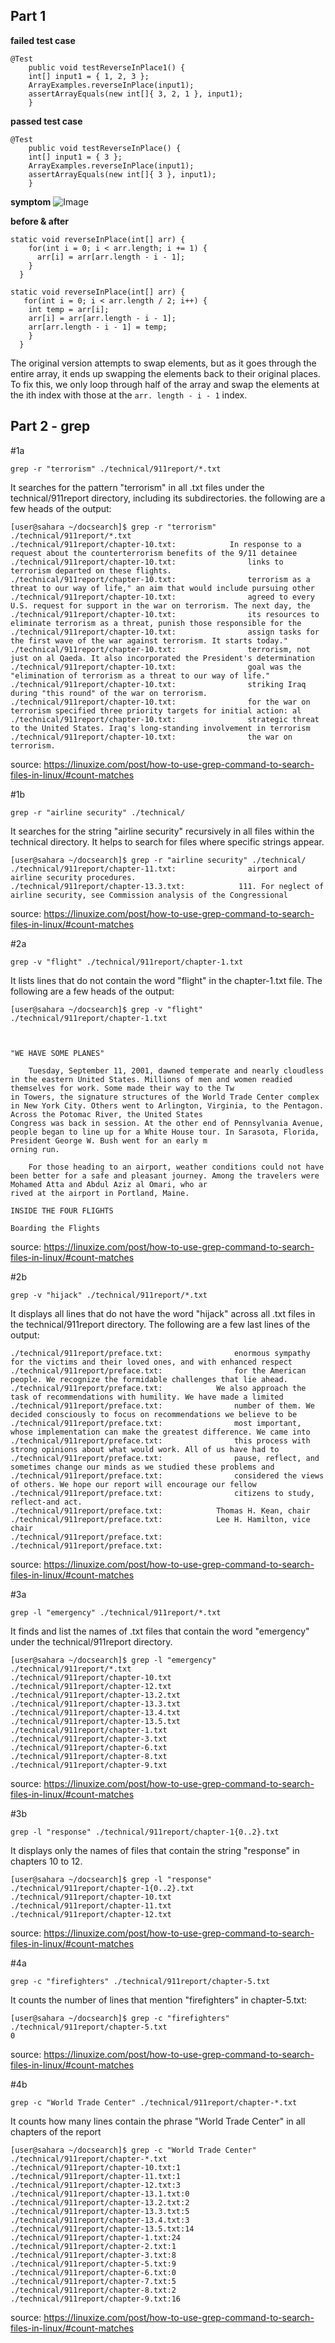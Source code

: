 ## Part 1

**failed test case**
```
@Test 
	public void testReverseInPlace1() {
    int[] input1 = { 1, 2, 3 };
    ArrayExamples.reverseInPlace(input1);
    assertArrayEquals(new int[]{ 3, 2, 1 }, input1);
	}
```

**passed test case**
```
@Test 
	public void testReverseInPlace() {
    int[] input1 = { 3 };
    ArrayExamples.reverseInPlace(input1);
    assertArrayEquals(new int[]{ 3 }, input1);
	}
```
**symptom**
![Image](symptom.png)

**before & after**
```
static void reverseInPlace(int[] arr) {
    for(int i = 0; i < arr.length; i += 1) {
      arr[i] = arr[arr.length - i - 1];
    }
  }
```
```
static void reverseInPlace(int[] arr) {
   for(int i = 0; i < arr.length / 2; i++) {
    int temp = arr[i];
    arr[i] = arr[arr.length - i - 1];
    arr[arr.length - i - 1] = temp;
    }
  }
```
The original version attempts to swap elements, but as it goes through the entire array, it ends up swapping the elements back to their original places. To fix this, we only loop through half of the array and swap the elements at the ith index with those at the `arr. length - i - 1` index.


## Part 2 - grep
#1a
```
grep -r "terrorism" ./technical/911report/*.txt
```
It searches for the pattern "terrorism" in all .txt files under the technical/911report directory, including its subdirectories.
the following are a few heads of the output:
```
[user@sahara ~/docsearch]$ grep -r "terrorism" ./technical/911report/*.txt
./technical/911report/chapter-10.txt:            In response to a request about the counterterrorism benefits of the 9/11 detainee
./technical/911report/chapter-10.txt:                links to terrorism departed on these flights.
./technical/911report/chapter-10.txt:                terrorism as a threat to our way of life," an aim that would include pursuing other
./technical/911report/chapter-10.txt:                agreed to every U.S. request for support in the war on terrorism. The next day, the
./technical/911report/chapter-10.txt:                its resources to eliminate terrorism as a threat, punish those responsible for the
./technical/911report/chapter-10.txt:                assign tasks for the first wave of the war against terrorism. It starts today."
./technical/911report/chapter-10.txt:                terrorism, not just on al Qaeda. It also incorporated the President's determination
./technical/911report/chapter-10.txt:                goal was the "elimination of terrorism as a threat to our way of life."
./technical/911report/chapter-10.txt:                striking Iraq during "this round" of the war on terrorism.
./technical/911report/chapter-10.txt:                for the war on terrorism specified three priority targets for initial action: al
./technical/911report/chapter-10.txt:                strategic threat to the United States. Iraq's long-standing involvement in terrorism
./technical/911report/chapter-10.txt:                the war on terrorism.
```
source: https://linuxize.com/post/how-to-use-grep-command-to-search-files-in-linux/#count-matches

#1b
```
grep -r "airline security" ./technical/
```
It searches for the string "airline security" recursively in all files within the technical directory. It helps to search for
files where specific strings appear.
```
[user@sahara ~/docsearch]$ grep -r "airline security" ./technical/
./technical/911report/chapter-11.txt:                airport and airline security procedures.
./technical/911report/chapter-13.3.txt:            111. For neglect of airline security, see Commission analysis of the Congressional
```
source: https://linuxize.com/post/how-to-use-grep-command-to-search-files-in-linux/#count-matches

#2a
```
grep -v "flight" ./technical/911report/chapter-1.txt
```
It lists lines that do not contain the word "flight" in the chapter-1.txt file.
The following are a few heads of the output:
```
[user@sahara ~/docsearch]$ grep -v "flight" ./technical/911report/chapter-1.txt



"WE HAVE SOME PLANES"

    Tuesday, September 11, 2001, dawned temperate and nearly cloudless in the eastern United States. Millions of men and women readied themselves for work. Some made their way to the Tw
in Towers, the signature structures of the World Trade Center complex in New York City. Others went to Arlington, Virginia, to the Pentagon. Across the Potomac River, the United States 
Congress was back in session. At the other end of Pennsylvania Avenue, people began to line up for a White House tour. In Sarasota, Florida, President George W. Bush went for an early m
orning run.

    For those heading to an airport, weather conditions could not have been better for a safe and pleasant journey. Among the travelers were Mohamed Atta and Abdul Aziz al Omari, who ar
rived at the airport in Portland, Maine.

INSIDE THE FOUR FLIGHTS

Boarding the Flights
```
source: https://linuxize.com/post/how-to-use-grep-command-to-search-files-in-linux/#count-matches

#2b
```
grep -v "hijack" ./technical/911report/*.txt
```
It displays all lines that do not have the word "hijack" across all .txt files in the technical/911report directory.
The following are a few last lines of the output:
```
./technical/911report/preface.txt:                enormous sympathy for the victims and their loved ones, and with enhanced respect
./technical/911report/preface.txt:                for the American people. We recognize the formidable challenges that lie ahead.
./technical/911report/preface.txt:            We also approach the task of recommendations with humility. We have made a limited
./technical/911report/preface.txt:                number of them. We decided consciously to focus on recommendations we believe to be
./technical/911report/preface.txt:                most important, whose implementation can make the greatest difference. We came into
./technical/911report/preface.txt:                this process with strong opinions about what would work. All of us have had to
./technical/911report/preface.txt:                pause, reflect, and sometimes change our minds as we studied these problems and
./technical/911report/preface.txt:                considered the views of others. We hope our report will encourage our fellow
./technical/911report/preface.txt:                citizens to study, reflect-and act.
./technical/911report/preface.txt:            Thomas H. Kean, chair
./technical/911report/preface.txt:            Lee H. Hamilton, vice chair
./technical/911report/preface.txt:        
./technical/911report/preface.txt:
```
source: https://linuxize.com/post/how-to-use-grep-command-to-search-files-in-linux/#count-matches

#3a
```
grep -l "emergency" ./technical/911report/*.txt
```
It finds and list the names of .txt files that contain the word "emergency" under the technical/911report directory.
```
[user@sahara ~/docsearch]$ grep -l "emergency" ./technical/911report/*.txt
./technical/911report/chapter-10.txt
./technical/911report/chapter-12.txt
./technical/911report/chapter-13.2.txt
./technical/911report/chapter-13.3.txt
./technical/911report/chapter-13.4.txt
./technical/911report/chapter-13.5.txt
./technical/911report/chapter-1.txt
./technical/911report/chapter-3.txt
./technical/911report/chapter-6.txt
./technical/911report/chapter-8.txt
./technical/911report/chapter-9.txt
```
source: https://linuxize.com/post/how-to-use-grep-command-to-search-files-in-linux/#count-matches

#3b
```
grep -l "response" ./technical/911report/chapter-1{0..2}.txt
```
It displays only the names of files that contain the string "response" in chapters 10 to 12.
```
[user@sahara ~/docsearch]$ grep -l "response" ./technical/911report/chapter-1{0..2}.txt
./technical/911report/chapter-10.txt
./technical/911report/chapter-11.txt
./technical/911report/chapter-12.txt
```
source: https://linuxize.com/post/how-to-use-grep-command-to-search-files-in-linux/#count-matches

#4a
```
grep -c "firefighters" ./technical/911report/chapter-5.txt
```
It counts the number of lines that mention "firefighters" in chapter-5.txt:
```
[user@sahara ~/docsearch]$ grep -c "firefighters" ./technical/911report/chapter-5.txt
0
```
source: https://linuxize.com/post/how-to-use-grep-command-to-search-files-in-linux/#count-matches

#4b
```
grep -c "World Trade Center" ./technical/911report/chapter-*.txt
```
It counts how many lines contain the phrase "World Trade Center" in all chapters of the report
```
[user@sahara ~/docsearch]$ grep -c "World Trade Center" ./technical/911report/chapter-*.txt
./technical/911report/chapter-10.txt:1
./technical/911report/chapter-11.txt:1
./technical/911report/chapter-12.txt:3
./technical/911report/chapter-13.1.txt:0
./technical/911report/chapter-13.2.txt:2
./technical/911report/chapter-13.3.txt:5
./technical/911report/chapter-13.4.txt:3
./technical/911report/chapter-13.5.txt:14
./technical/911report/chapter-1.txt:24
./technical/911report/chapter-2.txt:1
./technical/911report/chapter-3.txt:8
./technical/911report/chapter-5.txt:9
./technical/911report/chapter-6.txt:0
./technical/911report/chapter-7.txt:5
./technical/911report/chapter-8.txt:2
./technical/911report/chapter-9.txt:16
```
source: https://linuxize.com/post/how-to-use-grep-command-to-search-files-in-linux/#count-matches
